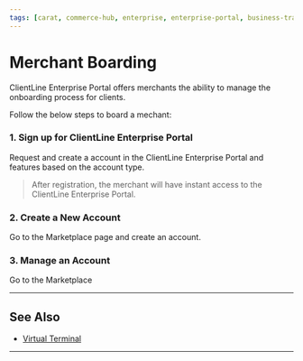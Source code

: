 ```yaml
---
tags: [carat, commerce-hub, enterprise, enterprise-portal, business-track, virtual-terminal, reporting, settings]
---
```



# Merchant Boarding

ClientLine Enterprise Portal offers merchants the ability to manage the onboarding process for clients.

Follow the below steps to board a mechant:

### 1. Sign up for ClientLine Enterprise Portal

Request and create a account in the ClientLine Enterprise Portal and features based on the account type.

<!-- theme: info -->
> After registration, the merchant will have instant access to the ClientLine Enterprise Portal.

### 2. Create a New Account

Go to the Marketplace page and create an account.

### 3. Manage an Account

Go to the Marketplace

---


## See Also

- [Virtual Terminal](?path=docs/Resources/Guides/Enterprise-Portal/Virtual-Terminal.md) 

---

